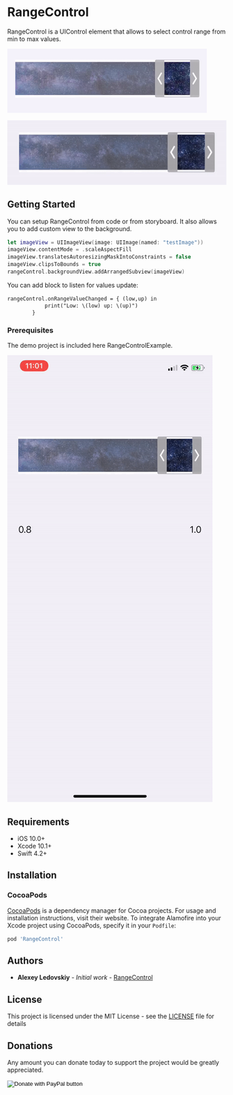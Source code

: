# RangeControl

RangeControl is a UIControl element that allows to select control range from min to max values. 

[![ScreenShot](https://raw.githubusercontent.com/AlexeyIS/RangeControl/master/screenshot1.png "ScreenShot")](https://raw.githubusercontent.com/AlexeyIS/RangeControl/master/screenshot1.png "ScreenShot")

[![Screenshoot](https://raw.githubusercontent.com/AlexeyIS/RangeControl/master/screenshot2.gif "Screenshoot")](https://raw.githubusercontent.com/AlexeyIS/RangeControl/master/screenshot2.gif "Screenshoot")


## Getting Started

You can setup RangeControl from code or from storyboard. It also allows you to add custom view to the background. 

```swift
let imageView = UIImageView(image: UIImage(named: "testImage"))
imageView.contentMode = .scaleAspectFill
imageView.translatesAutoresizingMaskIntoConstraints = false
imageView.clipsToBounds = true
rangeControl.backgroundView.addArrangedSubview(imageView)
```
You can add block to listen for values update: 
```
rangeControl.onRangeValueChanged = { (low,up) in
            print("Low: \(low) up: \(up)")
        }
```
### Prerequisites

The demo project is included here RangeControlExample.  

[![screenshot1](https://raw.githubusercontent.com/AlexeyIS/RangeControl/master/screenshot3.gif "screenshot1")](https://raw.githubusercontent.com/AlexeyIS/RangeControl/master/screenshot3.gif "screenshot1")

## Requirements

- iOS 10.0+
- Xcode 10.1+
- Swift 4.2+

## Installation

### CocoaPods

[CocoaPods](https://cocoapods.org) is a dependency manager for Cocoa projects. For usage and installation instructions, visit their website. To integrate Alamofire into your Xcode project using CocoaPods, specify it in your `Podfile`:

```ruby
pod 'RangeControl'
```

## Authors

* **Alexey Ledovskiy** - *Initial work* - [RangeControl](https://github.com/AlexeyIS/RangeControl)

## License

This project is licensed under the MIT License - see the [LICENSE](LICENSE) file for details

## Donations
Any amount you can donate today to support the project would be greatly appreciated.

<form action="https://www.paypal.com/cgi-bin/webscr" method="post" target="_top">
<input type="hidden" name="cmd" value="_s-xclick" />
<input type="hidden" name="hosted_button_id" value="6WLJ933Z3K7BC" />
<input type="image" src="https://www.paypalobjects.com/en_US/i/btn/btn_donateCC_LG.gif" border="0" name="submit" title="PayPal - The safer, easier way to pay online!" alt="Donate with PayPal button" />
<img alt="" border="0" src="https://www.paypal.com/en_US/i/scr/pixel.gif" width="1" height="1" />
</form>
